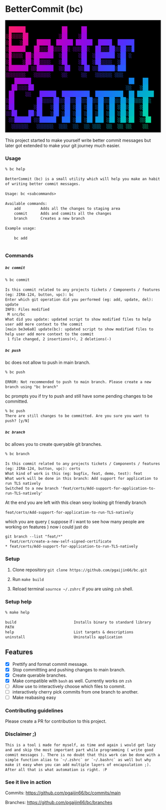 # BetterCommit (bc)

![better-commit](assets/banner.png)

This project started to make yourself write better commit messages but later got extended to make your git journey much easier.

### Usage

```
% bc help

BetterCommit (bc) is a small utility which will help you make an habit of writing better commit messages.

Usage: bc <subcommands>

Available commands:
    add         Adds all the changes to staging area
    commit      Adds and commits all the changes
    branch      Creates a new branch

Example usage:

    bc add


```

### Commands

##### `bc commit`
```
% bc commit

Is this commit related to any projects tickets / Components / features (eg: JIRA-124, button, vpc): bc
Enter which git operation did you performed (eg: add, update, del): update
INFO: Files modified
 M src/bc
What did you update: updated script to show modified files to help user add more context to the commit
[main be3e6a8] update(bc): updated script to show modified files to help user add more context to the commit
 1 file changed, 2 insertions(+), 2 deletions(-)
```

##### `bc push`

bc does not allow to push in main branch.
```
% bc push

ERROR: Not recommended to push to main branch. Please create a new branch using "bc branch"
```

bc prompts you if try to push and still have some pending changes to be committed.

```
% bc push
There are still changes to be committed. Are you sure you want to push? [y/N]

```

##### `bc branch`

bc allows you to create queryable git branches.

```
% bc branch

Is this commit related to any projects tickets / Components / features (eg: JIRA-124, button, vpc): certs
What kind of work is this (eg: bugfix, feat, demo, test): feat
What work will be done in this branch: Add support for application to run TLS natively
Switched to a new branch 'feat/certs/Add-support-for-application-to-run-TLS-natively'
```

At the end you are left with this clean sexy looking git friendly branch

`feat/certs/Add-support-for-application-to-run-TLS-natively`

which you are query ( suppose if i want to see how many people are working on features ) now i could just do

```
git branch --list "feat/*"
  feat/cert/create-a-new-self-signed-certificate
* feat/certs/Add-support-for-application-to-run-TLS-natively
```

### Setup

1. Clone repository `git clone https://github.com/pgaijin66/bc.git`

2. Run `make build`

3. Reload terminal `sournce ~/.zshrc` if you are using `zsh` shell.


### Setup help
```
% make help

build                          Installs binary to standard library PATH
help                           List targets & descriptions
uninstall                      Uninstalls application
```


## Features

- [X] Prettify and format commit message.
- [X] Stop committting and pushing changes to main branch.
- [X] Create querable branches.
- [X] Make compatible with `bash` as well. Currently works on `zsh` 
- [ ] Allow use to interactively choose which files to commit.
- [ ] interactively cherry pick commits from one branch to another.
- [ ] Make reabasing easy

### Contributing guidelines

Please create a PR for contribution to this project.

### Disclaimer ;)

```
This is a tool i made for myself, as time and again i would get lazy and and skip the most important part while programming ( write good commit messages ). There is no doubt that this work can be done with a simple function alias to `~/.zshrc` or `~/.bashrc` as well but why make it easy when you can add multiple layers of encapsulation ;). After all that is what automation is right. :P 
```


### See it live in action

Commits: https://github.com/pgaijin66/bc/commits/main

Branches: https://github.com/pgaijin66/bc/branches